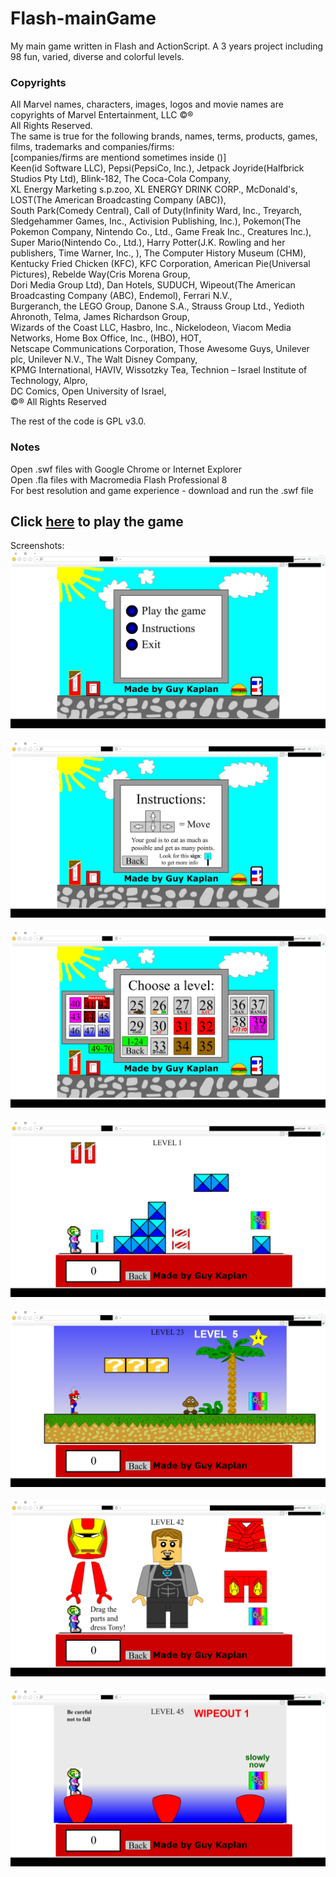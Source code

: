 # Flash-mainGame
My main game written in Flash and ActionScript. A 3 years project including 98 fun, varied, diverse and colorful levels.

### Copyrights
All Marvel names, characters, images, logos and movie names are copyrights of Marvel Entertainment, LLC ©®<br>
All Rights Reserved.<br>
The same is true for the following brands, names, terms, products, games, films, trademarks and companies/firms:<br>
[companies/firms are mentiond sometimes inside ()]<br>
Keen(id Software LLC), Pepsi(PepsiCo, Inc.), Jetpack Joyride(Halfbrick Studios Pty Ltd), Blink-182,  The Coca-Cola Company,<br>
XL Energy Marketing s.p.zoo, XL ENERGY DRINK CORP., McDonald's, LOST(The American Broadcasting Company (ABC)),<br>
South Park(Comedy Central), Call of Duty(Infinity Ward, Inc., Treyarch, Sledgehammer Games, Inc., Activision Publishing, Inc.),
Pokemon(The Pokemon Company, Nintendo Co., Ltd., Game Freak Inc., Creatures Inc.), Super Mario(Nintendo Co., Ltd.),
Harry Potter(J.K. Rowling and her publishers, Time Warner, Inc., ), The Computer History Museum (CHM),<br>
Kentucky Fried Chicken (KFC), KFC Corporation, American Pie(Universal Pictures), Rebelde Way(Cris Morena Group,<br>
Dori Media Group Ltd), Dan Hotels, SUDUCH, Wipeout(The American Broadcasting Company (ABC), Endemol), Ferrari N.V.,<br>
Burgeranch, the LEGO Group, Danone S.A., Strauss Group Ltd., Yedioth Ahronoth, Telma, James Richardson Group,<br>
Wizards of the Coast LLC, Hasbro, Inc., Nickelodeon, Viacom Media Networks, Home Box Office, Inc., (HBO), HOT,<br>
Netscape Communications Corporation, Those Awesome Guys, Unilever plc, Unilever N.V., The Walt Disney Company,<br>
KPMG International, HAVIV, Wissotzky Tea, Technion – Israel Institute of Technology, Alpro,<br>
DC Comics, Open University of Israel, <br>
©® All Rights Reserved<br>

The rest of the code is GPL v3.0.<br>

### Notes
Open .swf files with Google Chrome or Internet Explorer <br>
Open .fla files with Macromedia Flash Professional 8 <br>
For best resolution and game experience - download and run the .swf file

## Click [here](https://guy-kaplan.github.io/Flash-mainGame/) to play the game
Screenshots:
![screenshot1](/images/screenshot1.png)<br><br>
![screenshot2](/images/screenshot2.png)<br><br>
![screenshot3](/images/screenshot3.png)<br><br>
![screenshot4](/images/screenshot4.png)<br><br>
![screenshot5](/images/screenshot5.png)<br><br>
![screenshot6](/images/screenshot6.png)<br><br>
![screenshot7](/images/screenshot7.png)<br><br>
